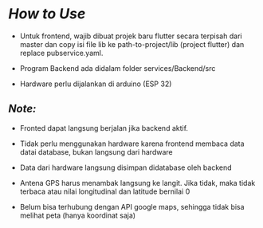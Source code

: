 # ***How to Use***


- Untuk frontend, wajib dibuat projek baru flutter secara terpisah dari master dan copy isi file lib ke path-to-project/lib (project flutter) dan replace pubservice.yaml.

- Program Backend ada didalam folder services/Backend/src

- Hardware perlu dijalankan di arduino (ESP 32)

## ***Note:***

- Fronted dapat langsung berjalan jika backend aktif.

- Tidak perlu menggunakan hardware karena frontend membaca data datai database, bukan langsung dari hardware

- Data dari hardware langsung disimpan didatabase oleh backend

- Antena GPS harus menambak langsung ke langit. Jika tidak, maka tidak terbaca atau nilai longitudinal dan latitude bernilai 0

- Belum bisa terhubung dengan API google maps, sehingga tidak bisa melihat peta (hanya koordinat saja)
